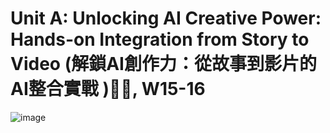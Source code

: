 
# Unit A: Unlocking AI Creative Power: Hands-on Integration from Story to Video (解鎖AI創作力：從故事到影片的AI整合實戰 )🚀😍, W15-16

![image](https://github.com/user-attachments/assets/2b4717cf-4af6-4495-9c73-0a3322e539d3)
